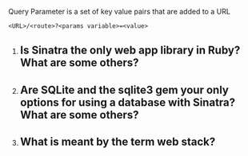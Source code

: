 Query Parameter is a set of key value pairs that are added to a URL

`<URL>/<route>?<params variable>=<value>`


1. Is Sinatra the only web app library in Ruby? What are some others?
	- 
2. Are SQLite and the sqlite3 gem your only options for using a database with Sinatra? What are some others?
	 - 
3. What is meant by the term web stack?
	 - 